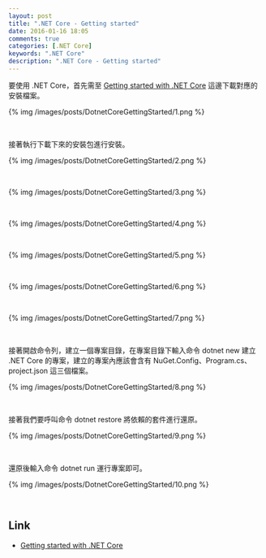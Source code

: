 ```yaml
---
layout: post
title: ".NET Core - Getting started"
date: 2016-01-16 18:05
comments: true
categories: [.NET Core]
keywords: ".NET Core"
description: ".NET Core - Getting started"
---
```


要使用 .NET Core，首先需至 [Getting started with .NET Core](http://dotnet.github.io/getting-started/) 這邊下載對應的安裝檔案。  

<!-- More -->

{% img /images/posts/DotnetCoreGettingStarted/1.png %}

<br/>


接著執行下載下來的安裝包進行安裝。  

{% img /images/posts/DotnetCoreGettingStarted/2.png %}

<br/>


{% img /images/posts/DotnetCoreGettingStarted/3.png %}

<br/>


{% img /images/posts/DotnetCoreGettingStarted/4.png %}

<br/>


{% img /images/posts/DotnetCoreGettingStarted/5.png %}

<br/>


{% img /images/posts/DotnetCoreGettingStarted/6.png %}

<br/>


{% img /images/posts/DotnetCoreGettingStarted/7.png %}

<br/>


接著開啟命令列，建立一個專案目錄，在專案目錄下輸入命令 dotnet new 建立 .NET Core 的專案，建立的專案內應該會含有 NuGet.Config、Program.cs、project.json 這三個檔案。  

{% img /images/posts/DotnetCoreGettingStarted/8.png %}

<br/>


接著我們要呼叫命令 dotnet restore 將依賴的套件進行還原。  

{% img /images/posts/DotnetCoreGettingStarted/9.png %}

<br/>


還原後輸入命令 dotnet run 運行專案即可。  

{% img /images/posts/DotnetCoreGettingStarted/10.png %}

<br/>


Link
----
* [Getting started with .NET Core](http://dotnet.github.io/getting-started/)
